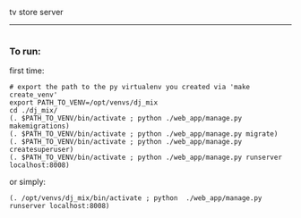 
tv store server

__________________

```

```


### To run:

first time:

```
# export the path to the py virtualenv you created via 'make create_venv'
export PATH_TO_VENV=/opt/venvs/dj_mix
cd ./dj_mix/
(. $PATH_TO_VENV/bin/activate ; python ./web_app/manage.py makemigrations)
(. $PATH_TO_VENV/bin/activate ; python ./web_app/manage.py migrate)
(. $PATH_TO_VENV/bin/activate ; python ./web_app/manage.py createsuperuser)
(. $PATH_TO_VENV/bin/activate ; python ./web_app/manage.py runserver localhost:8008)
```

or simply:

```
(. /opt/venvs/dj_mix/bin/activate ; python  ./web_app/manage.py runserver localhost:8008)
```
